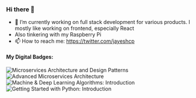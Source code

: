### Hi there 👋

- 🔭 I’m currently working on full stack development for various products. I mostly
like working on frontend, especially React
- Also tinkering with my Raspberry Pi
- 📫 How to reach me: https://twitter.com/jayeshcp

#### My Digital Badges:

![Microservices Architecture and Design Patterns](https://api.accredible.com/v1/frontend/credential_website_embed_image/badge/14618889) ![Advanced Microservices Architecture](https://api.accredible.com/v1/frontend/credential_website_embed_image/badge/14637713) ![Machine & Deep Learning Algorithms: Introduction](https://api.accredible.com/v1/frontend/credential_website_embed_image/badge/19949633) ![Getting Started with Python: Introduction](https://api.accredible.com/v1/frontend/credential_website_embed_image/badge/21951095)
